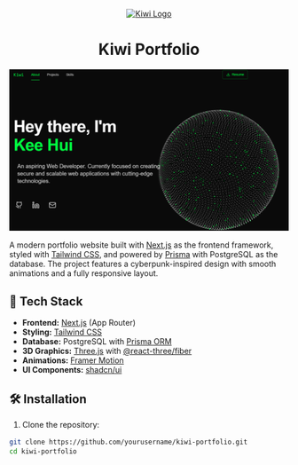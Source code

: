 <p align="center">
  <a href="https://github.com/kiwinoob">
    <img alt="Kiwi Logo" src="/public/logo.png" width="60" />
  </a>
</p>
<h1 align="center">
  Kiwi Portfolio
</h1>

![Portfolio site preview](./public/portfilo.png)

A modern portfolio website built with [Next.js](https://nextjs.org/) as the frontend framework, styled with [Tailwind CSS](https://tailwindcss.com/), and powered by [Prisma](https://www.prisma.io/) with PostgreSQL as the database. The project features a cyberpunk-inspired design with smooth animations and a fully responsive layout.

## 🚀 Tech Stack

- **Frontend:** [Next.js](https://nextjs.org/) (App Router)
- **Styling:** [Tailwind CSS](https://tailwindcss.com/)
- **Database:** PostgreSQL with [Prisma ORM](https://www.prisma.io/)
- **3D Graphics:** [Three.js](https://threejs.org/) with [@react-three/fiber](https://docs.pmnd.rs/react-three-fiber)
- **Animations:** [Framer Motion](https://www.framer.com/motion/)
- **UI Components:** [shadcn/ui](https://ui.shadcn.com/)

## 🛠️ Installation

1. Clone the repository:

```bash
git clone https://github.com/yourusername/kiwi-portfolio.git
cd kiwi-portfolio

```
